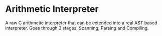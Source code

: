 # Arithmetic Interpreter

A raw C arithmetic interpreter that can be extended into a real AST based interpreter. Goes through 3 stages, Scanning, Parsing and Compiling.
